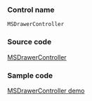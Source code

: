 ### Control name

`MSDrawerController`

### Source code

[MSDrawerController](https://github.com/microsoft/fluentui-apple/blob/master/ios/FluentUI/Drawer/MSDrawerController.swift)

### Sample code

[MSDrawerController demo](https://github.com/microsoft/fluentui-apple/blob/master/ios/FluentUI.Demo/FluentUI.Demo/Demos/MSDrawerDemoController.swift)

